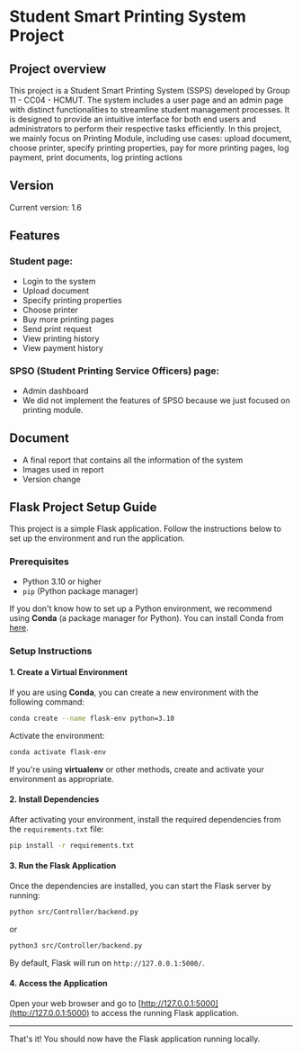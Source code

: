 # Student Smart Printing System Project

## Project overview
This project is a Student Smart Printing System (SSPS) developed by Group 11 - CC04 - HCMUT. The system includes a user page and an admin page with distinct functionalities to streamline student management processes. It is designed to provide an intuitive interface for both end users and administrators to perform their respective tasks efficiently.
In this project, we mainly focus on Printing Module, including use cases: upload document, choose printer, specify printing properties, pay for more printing pages, log payment, print documents, log printing actions

## Version
Current version: 1.6

## Features
### Student page:
- Login to the system
- Upload document
- Specify printing properties
- Choose printer
- Buy more printing pages
- Send print request
- View printing history
- View payment history

### SPSO (Student Printing Service Officers) page:
- Admin dashboard
- We did not implement the features of SPSO because we just focused on printing module.

## Document
- A final report that contains all the information of the system
- Images used in report
- Version change

## Flask Project Setup Guide

This project is a simple Flask application. Follow the instructions below to set up the environment and run the application.

### Prerequisites

- Python 3.10 or higher
- `pip` (Python package manager)

If you don't know how to set up a Python environment, we recommend using **Conda** (a package manager for Python). You can install Conda from [here](https://docs.conda.io/projects/conda/en/latest/user-guide/install/index.html).

### Setup Instructions

#### 1. Create a Virtual Environment

If you are using **Conda**, you can create a new environment with the following command:

```bash
conda create --name flask-env python=3.10
```

Activate the environment:

```bash
conda activate flask-env
```

If you're using **virtualenv** or other methods, create and activate your environment as appropriate.

#### 2. Install Dependencies

After activating your environment, install the required dependencies from the `requirements.txt` file:

```bash
pip install -r requirements.txt
```

#### 3. Run the Flask Application

Once the dependencies are installed, you can start the Flask server by running:

```bash
python src/Controller/backend.py
```
or
```bash
python3 src/Controller/backend.py
```

By default, Flask will run on `http://127.0.0.1:5000/`.

#### 4. Access the Application

Open your web browser and go to [http://127.0.0.1:5000](http://127.0.0.1:5000) to access the running Flask application.

---

That's it! You should now have the Flask application running locally.
